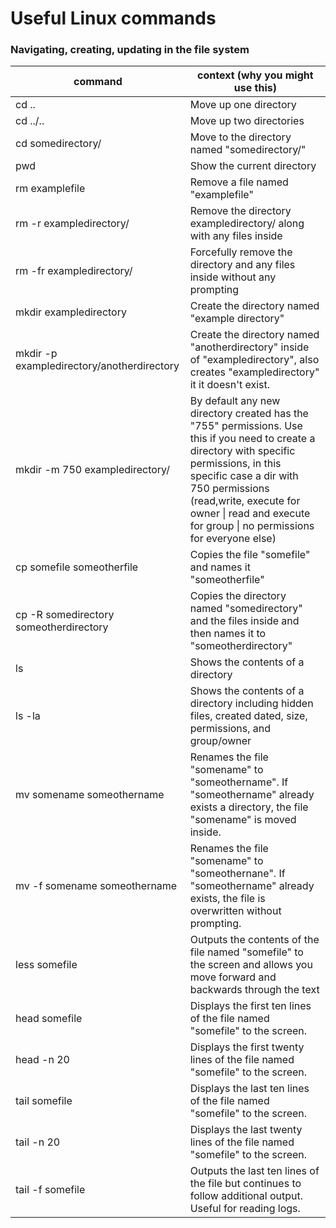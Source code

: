 # Useful Linux commands

### Navigating, creating, updating in the file system

| command                                    | context (why you might use this)                                                                                                                                                                                                                                                         |
|--------------------------------------------|------------------------------------------------------------------------------------------------------------------------------------------------------------------------------------------------------------------------------------------------------------------------------------------|
| cd ..                                      | Move up one directory                                                                                                                                                                                                                                                                    |
| cd ../..                                   | Move up two directories                                                                                                                                                                                                                                                                  |
| cd somedirectory/                          | Move to the directory named "somedirectory/"                                                                                                                                                                                                                                             |
| pwd                                        | Show the current directory                                                                                                                                                                                                                                                               |
| rm examplefile                             | Remove a file named "examplefile"                                                                                                                                                                                                                                                        |
| rm -r exampledirectory/                    | Remove the directory exampledirectory/ along with any files inside                                                                                                                                                                                                                       |
| rm -fr exampledirectory/                   | Forcefully remove the directory and any files inside without any prompting                                                                                                                                                                                                               |
| mkdir exampledirectory                     | Create the directory named "example directory"                                                                                                                                                                                                                                           |
| mkdir -p exampledirectory/anotherdirectory | Create the directory named "anotherdirectory" inside of "exampledirectory", also creates "exampledirectory" it it doesn't exist.                                                                                                                                                         |
| mkdir -m 750 exampledirectory/             | By default any new directory created has the "755" permissions. Use this if you need to create a directory with specific permissions, in this specific case a dir with 750 permissions (read,write, execute for owner \| read and execute for group \| no permissions for everyone else) |
| cp somefile someotherfile                  | Copies the file "somefile" and names it "someotherfile"                                                                                                                                                                                                                                  |
| cp -R somedirectory someotherdirectory     | Copies the directory named "somedirectory" and the files inside and then names it to "someotherdirectory"                                                                                                                                                                                |
| ls                                         | Shows the contents of a directory                                                                                                                                                                                                                                                        |
| ls -la                                     | Shows the contents of a directory including hidden files, created dated, size, permissions, and group/owner                                                                                                                                                                              |
| mv somename someothername                  | Renames the file "somename" to "someothername". If "someothername" already exists a directory, the file "somename" is moved inside.                                                                                                                                                      |
| mv -f somename someothername               | Renames the file "somename" to "someothernane". If "someothername" already exists, the file is overwritten without prompting.                                                                                                                                                            |
| less somefile                              | Outputs the contents of the file named "somefile" to the screen and allows you move forward and backwards through the text                                                                                                                                                               |
| head somefile                              | Displays the first ten lines of the file named "somefile" to the screen.                                                                                                                                                                                                                 |
| head -n 20                                 | Displays the first twenty lines of the file named "somefile" to the screen.                                                                                                                                                                                                              |
| tail somefile                              | Displays the last ten lines of the file named "somefile" to the screen.                                                                                                                                                                                                                  |
| tail -n 20                                 | Displays the last twenty lines of the file named "somefile" to the screen.                                                                                                                                                                                                               |
| tail -f somefile                           | Outputs the last ten lines of the file but continues to follow additional output. Useful for reading logs.                                                                                                                                                                               |
